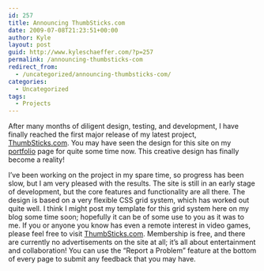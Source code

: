 ```yaml
---
id: 257
title: Announcing ThumbSticks.com
date: 2009-07-08T21:23:51+00:00
author: Kyle
layout: post
guid: http://www.kyleschaeffer.com/?p=257
permalink: /announcing-thumbsticks-com
redirect_from:
  - /uncategorized/announcing-thumbsticks-com/
categories:
  - Uncategorized
tags:
  - Projects
---
```

After many months of diligent design, testing, and development, I have finally reached the first major release of my latest project, [ThumbSticks.com](http://thumbsticks.com). You may have seen the design for this site on my [portfolio](/portfolio) page for quite some time now. This creative design has finally become a reality!

I’ve been working on the project in my spare time, so progress has been slow, but I am very pleased with the results. The site is still in an early stage of development, but the core features and functionality are all there. The design is based on a very flexible CSS grid system, which has worked out quite well. I think I might post my template for this grid system here on my blog some time soon; hopefully it can be of some use to you as it was to me. If you or anyone you know has even a remote interest in video games, please feel free to visit [ThumbSticks.com](http://thumbsticks.com). Membership is free, and there are currently no advertisements on the site at all; it’s all about entertainment and collaboration! You can use the “Report a Problem” feature at the bottom of every page to submit any feedback that you may have.
